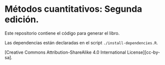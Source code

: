 # Métodos cuantitativos: Segunda edición.

Este repositorio contiene el código para generar el libro.

Las dependencias están declaradas en el script `./install-dependencies.R`.

[Creative Commons Attribution-ShareAlike 4.0 International License][cc-by-sa].
